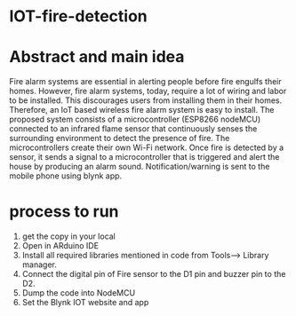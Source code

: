 # IOT-fire-detection

# Abstract and main idea
Fire alarm systems are essential in alerting people before fire engulfs their homes. However, fire alarm systems, today, require a lot of wiring and labor to be installed. This discourages users from installing them in their homes. Therefore, an IoT based
wireless fire alarm system is easy to install. The proposed system consists of a microcontroller (ESP8266 nodeMCU) connected to an infrared flame sensor that continuously senses the surrounding environment to detect the presence of fire. The
microcontrollers create their own Wi-Fi network. Once fire is detected by a sensor, it sends a signal to a microcontroller that is triggered and alert the house by producing an alarm sound. Notification/warning is sent to the mobile phone using blynk app.

# process to run
1. get the copy in your local
2. Open in ARduino IDE
3. Install all required libraries mentioned in code from Tools--> Library manager.
4. Connect the digital pin of Fire sensor to the D1 pin and buzzer pin to the D2.
5. Dump the code into NodeMCU
6. Set the Blynk IOT website and app

